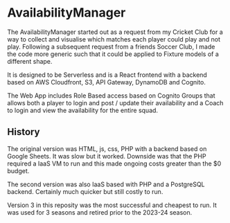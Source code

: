 # AvailabilityManager
The AvailabilityManager started out as a request from my Cricket Club for a way to collect and visualise which matches each player could play and not play.  Following a subsequent request from a friends Soccer Club, I made the code more generic such that it could be applied to Fixture models of a different shape.

It is designed to be Serverless and is a React frontend with a backend based on AWS Cloudfront, S3, API Gateway, DynamoDB and Cognito.

The Web App includes Role Based access based on Cognito Groups that allows both a player to login and post / update their availability and a Coach to login and view the availability for the entire squad.

## History
The original version was HTML, js, css, PHP with a backend based on Google Sheets.  It was slow but it worked.  Downside was that the PHP required a IaaS VM to run and this made ongoing costs greater than the $0 budget.

The second version was also IaaS based with PHP and a PostgreSQL backend.  Certainly much quicker but still costly to run.

Version 3 in this reposity was the most successful and cheapest to run.  It was used for 3 seasons and retired prior to the 2023-24 season.
